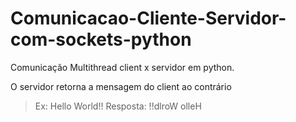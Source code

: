 # Comunicacao-Cliente-Servidor-com-sockets-python
Comunicação Multithread client x servidor em python.

O servidor retorna a mensagem do client ao contrário
> Ex: Hello World!!
> Resposta: !!dlroW olleH
